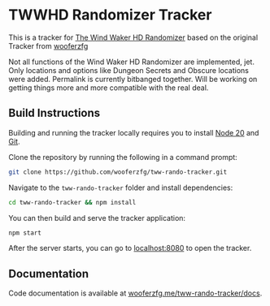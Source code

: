 # TWWHD Randomizer Tracker

This is a tracker for [The Wind Waker HD Randomizer](https://github.com/SuperDude88/TWWHD-Randomizer) based on the original Tracker from [wooferzfg](https://github.com/wooferzfg/tww-rando-tracker/)

Not all functions of the Wind Waker HD Randomizer are implemented, jet. Only locations and options like Dungeon Secrets and Obscure locations were added. Permalink is currently bitbanged together.
Will be working on getting things more and more compatible with the real deal. 

## Build Instructions

Building and running the tracker locally requires you to install [Node 20](https://nodejs.org/en/download/) and [Git](https://git-scm.com/downloads).

Clone the repository by running the following in a command prompt:
```bash
git clone https://github.com/wooferzfg/tww-rando-tracker.git
```

Navigate to the `tww-rando-tracker` folder and install dependencies:
```bash
cd tww-rando-tracker && npm install
```
You can then build and serve the tracker application:
```bash
npm start
```
After the server starts, you can go to [localhost:8080](http://localhost:8080/) to open the tracker.

## Documentation

Code documentation is available at [wooferzfg.me/tww-rando-tracker/docs](https://www.wooferzfg.me/tww-rando-tracker/docs).
